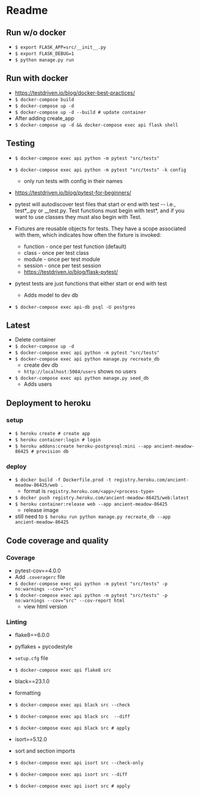 # Readme

## Run w/o docker

- `$ export FLASK_APP=src/__init__.py`
- `$ export FLASK_DEBUG=1`
- `$ python manage.py run`

## Run with docker

- https://testdriven.io/blog/docker-best-practices/
- `$ docker-compose build`
- `$ docker-compose up -d`
- `$ docker-compose up -d --build # update container`
- After adding create_app
- `$ docker-compose up -d && docker-compose exec api flask shell`

## Testing

- `$ docker-compose exec api python -m pytest "src/tests"`
- `$ docker-compose exec api python -m pytest "src/tests" -k config`
  - only run tests with config in their names
- https://testdriven.io/blog/pytest-for-beginners/
- pytest will autodiscover test files that start or end with test -- i.e., test\*_.py or _\_test.py. Test functions must begin with test\*, and if you want to use classes they must also begin with Test.
- Fixtures are reusable objects for tests. They have a scope associated with them, which indicates how often the fixture is invoked:
  - function - once per test function (default)
  - class - once per test class
  - module - once per test module
  - session - once per test session
  - https://testdriven.io/blog/flask-pytest/
- pytest tests are just functions that either start or end with test

  - Adds model to dev db

- `$ docker-compose exec api-db psql -U postgres`

## Latest

- Delete container
- `$ docker-compose up -d`
- `$ docker-compose exec api python -m pytest "src/tests"`
- `$ docker-compose exec api python manage.py recreate_db`
  - create dev db
  - `http://localhost:5004/users` shows no users
- `$ docker-compose exec api python manage.py seed_db`
  - Adds users

## Deployment to heroku

### setup

- `$ heroku create # create app`
- `$ heroku container:login # login`
- `$ heroku addons:create heroku-postgresql:mini --app ancient-meadow-86425 # provision db`

### deploy

- `$ docker build -f Dockerfile.prod -t registry.heroku.com/ancient-meadow-86425/web .`
  - format is `registry.heroku.com/<app>/<process-type>`
- `$ docker push registry.heroku.com/ancient-meadow-86425/web:latest`
- `$ heroku container:release web --app ancient-meadow-86425`
  - release image
- still need to `$ heroku run python manage.py recreate_db --app ancient-meadow-86425`

## Code coverage and quality

### Coverage

- pytest-cov==4.0.0
- Add `.coveragerc` file
- `$ docker-compose exec api python -m pytest "src/tests" -p no:warnings --cov="src"`
- `$ docker-compose exec api python -m pytest "src/tests" -p no:warnings --cov="src" --cov-report html`
  - view html version

### Linting

- flake8==6.0.0
- pyflakes + pycodestyle
- `setup.cfg` file
- `$ docker-compose exec api flake8 src`

- black==23.1.0
- formatting
- `$ docker-compose exec api black src --check`
- `$ docker-compose exec api black src  --diff`
- `$ docker-compose exec api black src # apply`

- isort==5.12.0
- sort and section imports
- `$ docker-compose exec api isort src --check-only`
- `$ docker-compose exec api isort src --diff`
- `$ docker-compose exec api isort src # apply`
